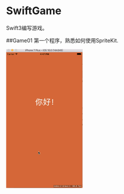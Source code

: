 # SwiftGame
Swift3编写游戏。

##Game01
第一个程序，熟悉如何使用SpriteKit.

![image](https://github.com/flywo/SwiftGame/blob/master/Game01/Game01.gif)

